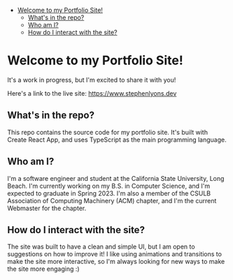 - [Welcome to my Portfolio Site!](#welcome-to-my-portfolio-site)
  - [What's in the repo?](#whats-in-the-repo)
  - [Who am I?](#who-am-i)
  - [How do I interact with the site?](#how-do-i-interact-with-the-site)

# Welcome to my Portfolio Site!

It's a work in progress, but I'm excited to share it with you!

Here's a link to the live site: https://www.stephenlyons.dev

## What's in the repo?

This repo contains the source code for my portfolio site. It's built with Create React App, and uses TypeScript as the main programming language.

## Who am I?

I'm a software engineer and student at the California State University, Long Beach. I'm currently working on my B.S. in Computer Science, and I'm expected to graduate in Spring 2023. I'm also a member of the CSULB Association of Computing Machinery (ACM) chapter, and I'm the current Webmaster for the chapter.

## How do I interact with the site?

The site was built to have a clean and simple UI, but I am open to suggestions on how to improve it! I like using animations and transitions to make the site more interactive, so I'm always looking for new ways to make the site more engaging :)
